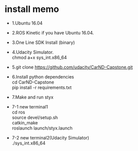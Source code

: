 # install memo

- 1.Ubuntu 16.04 
- 2.ROS Kinetic if you have Ubuntu 16.04.
- 3.One Line SDK Install (binary)
- 4.Udacity Simulator.    
chmod a+x sys_int.x86_64  
- 5.git clone https://github.com/udacity/CarND-Capstone.git  
- 6.Install python dependencies  
cd CarND-Capstone  
pip install -r requirements.txt  
- 7.Make and run styx  
- 7-1 new terminal1  
cd ros  
source devel/setup.sh  
catkin_make  
roslaunch launch/styx.launch  

- 7-2 new terminal2(Udacity Simulator)  
./sys_int.x86_64 
